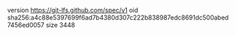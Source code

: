 version https://git-lfs.github.com/spec/v1
oid sha256:a4c88e5397699f6ad7b4380d307c222b838987edc8691dc500abed7456ed0057
size 3448
